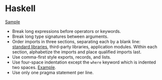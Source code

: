 Haskell
=======

[Sample](sample.hs)

* Break long expressions before operators or keywords.
* Break long type signatures between arguments.
* Order imports in three sections, separating each by a blank line:
  [standard libraries], third-party libraries, application modules.
  Within each section, alphabetize the imports and place qualified
  imports last.
* Use comma-first style exports, records, and lists.
* Use four-space indentation except the `where` keyword which is
  indented two spaces. [Example].
* Use only one pragma statement per line.

[standard libraries]: http://www.haskell.org/ghc/docs/latest/html/libraries/index.html
[Example]: /style/haskell/sample.hs#L41
